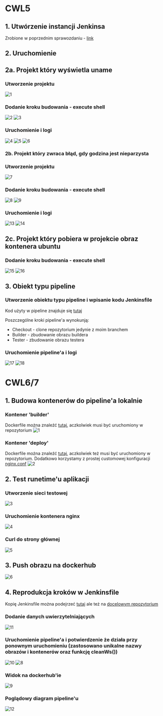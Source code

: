 # CWL5

## 1. Utwórzenie instancji Jenkinsa

Zrobione w poprzednim sprawozdaniu - [link](../Sprawozdanie1/README.md#5-instalacja-jenkins-na-podstawie-dokumentacji)

## 2. Uruchomienie

## 2a. Projekt który wyświetla uname

### Utworzenie projektu
![1](../reports/images/r5/1.png)

### Dodanie kroku budowania - execute shell
![2](../reports/images/r5/2.png)
![3](../reports/images/r5/3.png)

### Uruchomienie i logi
![4](../reports/images/r5/4.png)
![5](../reports/images/r5/5.png)
![6](../reports/images/r5/6.png)

### 2b. Projekt który zwraca błąd, gdy godzina jest nieparzysta

### Utworzenie projektu
![7](../reports/images/r5/7.png)

### Dodanie kroku budowania - execute shell
![8](../reports/images/r5/8.png)
![9](../reports/images/r5/9.png)

### Uruchomienie i logi
![13](../reports/images/r5/13.png)
![14](../reports/images/r5/14.png)

## 2c. Projekt który pobiera w projekcie obraz kontenera ubuntu

### Dodanie kroku budowania - execute shell
![15](../reports/images/r5/15.png)
![16](../reports/images/r5/16.png)

## 3. Obiekt typu pipeline

### Utworzenie obiektu typu pipeline i wpisanie kodu Jenkinsfile

Kod użyty w pipeline znajduje się [tutaj](./1/Jenkinsfile)

Poszczególne kroki pipeline'a wynokunją:
 - Checkout - clone repozytorium jedynie z moim branchem
 - Builder - zbudowanie obrazu buildera
 - Tester - zbudowanie obrazu testera

### Uruchomienie pipeline'a i logi
![17](../reports/images/r5/17.png)
![18](../reports/images/r5/18.png)

# CWL6/7

## 1. Budowa kontenerów do pipeline'a lokalnie

### Kontener 'builder'

Dockerfile można znaleźć [tutaj](./2/Dockerfile.build), aczkolwiek musi być uruchomiony w repozytorium
![1](../reports/images/r6/1.png)

### Kontener 'deploy'

Dockerfile można znaleźć [tutaj](./2/Dockerfile.deploy), aczkolwiek też musi być uruchomiony w repozytorium. Dodatkowo korzystamy z prostej customowej konfiguracji [nginx.conf](./2/nginx.conf)
![2](../reports/images/r6/2.png)

## 2. Test runetime'u aplikacji

### Utworzenie sieci testowej
![3](../reports/images/r6/3.png)

### Uruchomienie kontenera nginx
![4](../reports/images/r6/4.png)

### Curl do strony głównej
![5](../reports/images/r6/5.png)

## 3. Push obrazu na dockerhub
![6](../reports/images/r6/6.png)

## 4. Reprodukcja kroków w Jenkinsfile

Kopię Jenkinsfile można podejrzeć [tutaj](./2/Jenkinsfile) ale też na [docelowym repozytorium](https://github.com/CALLmeDOMIN/traffic_lights/blob/main/Jenkinsfile)

### Dodanie danych uwierzytelniających

![11](../reports/images/r6/11.png)

### Uruchomienie pipeline'a i potwierdzenie że działa przy ponownym uruchomieniu (zastosowano unikalne nazwy obrazów i kontenerów oraz funkcję cleanWs())
![10](../reports/images/r6/10.png)
![8](../reports/images/r6/8.png)

### Widok na dockerhub'ie
![9](../reports/images/r6/9.png)

### Poglądowy diagram pipeline'u

![12](../reports/images/r6/12.png)